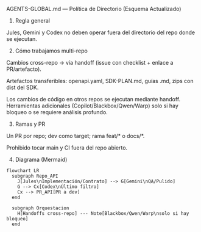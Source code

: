 AGENTS-GLOBAL.md — Política de Directorio (Esquema Actualizado)
1) Regla general

Jules, Gemini y Codex no deben operar fuera del directorio del repo donde se ejecutan.

2) Cómo trabajamos multi-repo

Cambios cross-repo → vía handoff (issue con checklist + enlace a PR/artefacto).

Artefactos transferibles: openapi.yaml, SDK-PLAN.md, guías .md, zips con dist del SDK.

Los cambios de código en otros repos se ejecutan mediante handoff. Herramientas adicionales (Copilot/Blackbox/Qwen/Warp) solo si hay bloqueo o se requiere análisis profundo.

3) Ramas y PR

Un PR por repo; dev como target; rama feat/* o docs/*.

Prohibido tocar main y CI fuera del repo abierto.

4) Diagrama (Mermaid)

```mermaid
flowchart LR
  subgraph Repo_API
    J[Jules\nImplementación/Contrato] --> G[Gemini\nQA/Pulido]
    G --> Cx[Codex\nÚltimo filtro]
    Cx --> PR_API[PR a dev]
  end

  subgraph Orquestacion
    H[Handoffs cross-repo] --- Note[Blackbox/Qwen/Warp\nsolo si hay bloqueo]
  end
```
